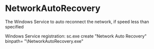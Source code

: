 # NetworkAutoRecovery
The Windows Service to auto reconnect the network, if speed less than specified

Windows Service registration:
sc.exe create "Network Auto Recovery" binpath= "<path>\NetworkAutoRecovery.exe"
